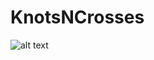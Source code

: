 # KnotsNCrosses
![alt text](https://github.com/[thomaseho]/[KnotsNCrosses]/blob/[main]/images/GameScreen.png?raw=true)
